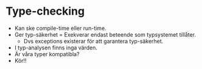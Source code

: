 Type-checking
=============

- Kan ske compile-time eller run-time.
- Ger typ-säkerhet = Exekverar endast beteende som typsystemet tillåter.
  - Dvs exceptions existerar för att garantera typ-säkerhet.
- I typ-analysen finns inga värden.
- Är våra typer kompatibla?
- Kör!!

